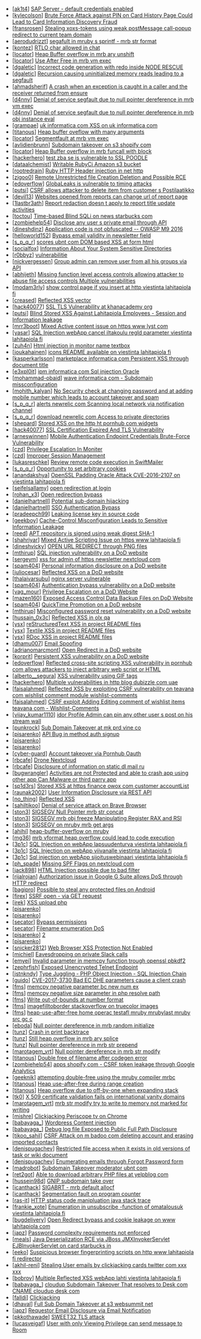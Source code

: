 * [[ak1t4](https://hackerone.com/ak1t4)] [SAP Server - default credentials enabled](https://hackerone.com/reports/195163)
* [[kylecolson](https://hackerone.com/kylecolson)] [Brute Force Attack against PIN on Card History Page Could Lead to Card Information Discovery  Fraud](https://hackerone.com/reports/194318)
* [[fransrosen](https://hackerone.com/fransrosen)] [Stealing xoxs-tokens using weak postMessage  call-popup redirect to current team domain](https://hackerone.com/reports/207170)
* [[aerodudrizzt](https://hackerone.com/aerodudrizzt)] [segafult in mruby s sprintf - mrb str format](https://hackerone.com/reports/204628)
* [[kontez](https://hackerone.com/kontez)] [RTLO char allowed in chat](https://hackerone.com/reports/196222)
* [[locator](https://hackerone.com/locator)] [Heap Buffer overflow in mrb ary unshift](https://hackerone.com/reports/205521)
* [[locator](https://hackerone.com/locator)] [Use After Free in mrb vm exec](https://hackerone.com/reports/205536)
* [[dgaletic](https://hackerone.com/dgaletic)] [Incorrect code generation with redo inside NODE RESCUE ](https://hackerone.com/reports/200387)
* [[dgaletic](https://hackerone.com/dgaletic)] [Recursion causing uninitialized memory reads leading to a segfault](https://hackerone.com/reports/201897)
* [[ahmadsherif](https://hackerone.com/ahmadsherif)] [A crash when an exception is caught in a caller and the receiver returned from ensure ](https://hackerone.com/reports/204774)
* [[d4nny](https://hackerone.com/d4nny)] [Denial of service segfault due to null pointer dereference in mrb vm exec](https://hackerone.com/reports/202584)
* [[d4nny](https://hackerone.com/d4nny)] [Denial of service segfault due to null pointer dereference in mrb obj instance eval](https://hackerone.com/reports/202582)
* [[grampae](https://hackerone.com/grampae)] [ uk informatica com XSS on uk informatica com](https://hackerone.com/reports/143323)
* [[titanous](https://hackerone.com/titanous)] [Heap buffer oveflow with many arguments](https://hackerone.com/reports/204421)
* [[locator](https://hackerone.com/locator)] [Segmentfault at mrb vm exec](https://hackerone.com/reports/201903)
* [[avlidienbrunn](https://hackerone.com/avlidienbrunn)] [Subdomain takeover on s3 shopify com](https://hackerone.com/reports/207576)
* [[locator](https://hackerone.com/locator)] [Heap Buffer overflow in mrb funcall with block](https://hackerone.com/reports/196819)
* [[hackerhero](https://hackerone.com/hackerhero)] [test zba se is vulnerable to SSL POODLE ](https://hackerone.com/reports/201520)
* [[dataalchemist](https://hackerone.com/dataalchemist)] [Writable RubyCi Amazon s3 bucket](https://hackerone.com/reports/207053)
* [[rootredrain](https://hackerone.com/rootredrain)] [Ruby HTTP Header injection in net http ](https://hackerone.com/reports/146416)
* [[zigoo0](https://hackerone.com/zigoo0)] [Remote Unrestricted file Creation Deletion and Possible RCE ](https://hackerone.com/reports/191884)
* [[edoverflow](https://hackerone.com/edoverflow)] [GlobaLeaks is vulnerable to timing attacks ](https://hackerone.com/reports/194647)
* [[putsi](https://hackerone.com/putsi)] [CSRF allows attacker to delete item from customer s Postilaatikko ](https://hackerone.com/reports/123339)
* [[devil13](https://hackerone.com/devil13)] [Websites opened from reports can change url of report page ](https://hackerone.com/reports/189726)
* [[1lastbr3ath](https://hackerone.com/1lastbr3ath)] [Report redaction doesn t apply to report title update activities](https://hackerone.com/reports/196358)
* [[toctou](https://hackerone.com/toctou)] [Time-based Blind SQLi on news starbucks com](https://hackerone.com/reports/198292)
* [[zombiehelp54](https://hackerone.com/zombiehelp54)] [Disclose any user s private email through API](https://hackerone.com/reports/196655)
* [[dineshdinz](https://hackerone.com/dineshdinz)] [Application code is not obfuscated -- OWASP M9 2016 ](https://hackerone.com/reports/205925)
* [[helloworld152](https://hackerone.com/helloworld152)] [Bypass email validity in newsletter field](https://hackerone.com/reports/200072)
* [[s_p_q_r](https://hackerone.com/s_p_q_r)] [ scores ubnt com DOM based XSS at form html](https://hackerone.com/reports/158484)
* [[socialfox](https://hackerone.com/socialfox)] [Information About Your System Sensitive Directories ](https://hackerone.com/reports/200572)
* [[r0bbyz](https://hackerone.com/r0bbyz)] [vulnerabilitie](https://hackerone.com/reports/137723)
* [[nickvergessen](https://hackerone.com/nickvergessen)] [Group admin can remove user from all his groups via API](https://hackerone.com/reports/199286)
* [[abhijeth](https://hackerone.com/abhijeth)] [Missing function level access controls allowing attacker to abuse file access controls Multiple vulnerabilities](https://hackerone.com/reports/171130)
* [[modam3rly](https://hackerone.com/modam3rly)] [show control page if you insert  at http  viestinta lahitapiola fi ](https://hackerone.com/reports/205920)
* [[creased](https://hackerone.com/creased)] [Reflected XSS vector](https://hackerone.com/reports/190247)
* [[hack40077](https://hackerone.com/hack40077)] [ SSL TLS Vulnerability at khanacademy org](https://hackerone.com/reports/207457)
* [[putsi](https://hackerone.com/putsi)] [Blind Stored XSS Against Lahitapiola Employees - Session and Information leakage](https://hackerone.com/reports/159498)
* [[mrr3boot](https://hackerone.com/mrr3boot)] [Mixed Active content issue on https  www lyst com](https://hackerone.com/reports/207329)
* [[yasar](https://hackerone.com/yasar)] [SQL Injection webApp cancel iltakoulu regId parameter viestinta lahitapiola fi ](https://hackerone.com/reports/200818)
* [[zuh4n](https://hackerone.com/zuh4n)] [Html injection in monitor name textbox](https://hackerone.com/reports/146318)
* [[joukahainen](https://hackerone.com/joukahainen)] [ icons README available on viestinta lahitapiola fi](https://hackerone.com/reports/188075)
* [[kasperkarlsson](https://hackerone.com/kasperkarlsson)] [ marketplace informatica com Persistent XSS through document title](https://hackerone.com/reports/181816)
* [[e3xpl0it](https://hackerone.com/e3xpl0it)] [ ipm informatica com Sql injection Oracle ](https://hackerone.com/reports/178057)
* [[mohammad-obaid](https://hackerone.com/mohammad-obaid)] [ wave informatica com - Subdomain missconfiguration](https://hackerone.com/reports/205034)
* [[mohith_kalyan](https://hackerone.com/mohith_kalyan)] [No Security check at changing password and at adding mobile number which leads to account takeover and spam](https://hackerone.com/reports/207552)
* [[s_p_q_r](https://hackerone.com/s_p_q_r)] [ alerts newrelic com Scanning local network via notification channel](https://hackerone.com/reports/153634)
* [[s_p_q_r](https://hackerone.com/s_p_q_r)] [ download newrelic com Access to private directories](https://hackerone.com/reports/115922)
* [[shepard](https://hackerone.com/shepard)] [Stored XSS on the http  ht pornhub com widgets ](https://hackerone.com/reports/186613)
* [[hack40077](https://hackerone.com/hack40077)] [SSL Certification Expired And TLS Vulnerability ](https://hackerone.com/reports/207404)
* [[arneswinnen](https://hackerone.com/arneswinnen)] [Mobile Authentication Endpoint Credentials Brute-Force Vulnerability](https://hackerone.com/reports/127202)
* [[czd](https://hackerone.com/czd)] [Privilege Escalation In Moniter](https://hackerone.com/reports/139502)
* [[czd](https://hackerone.com/czd)] [Improper Session Management](https://hackerone.com/reports/139178)
* [[lukasreschke](https://hackerone.com/lukasreschke)] [Review remote code execution in SwiftMailer](https://hackerone.com/reports/194564)
* [[s_p_q_r](https://hackerone.com/s_p_q_r)] [Opportunity to set arbitrary cookies](https://hackerone.com/reports/154400)
* [[anandakshya](https://hackerone.com/anandakshya)] [OpenSSL Padding Oracle Attack CVE-2016-2107 on viestinta lahitapiola fi](https://hackerone.com/reports/194761)
* [[seifelsallamy](https://hackerone.com/seifelsallamy)] [open redirection at login](https://hackerone.com/reports/116315)
* [[rohan_x3](https://hackerone.com/rohan_x3)] [Open redirection bypass ](https://hackerone.com/reports/144525)
* [[danielhartnell](https://hackerone.com/danielhartnell)] [Potential sub-domain hijacking](https://hackerone.com/reports/178537)
* [[danielhartnell](https://hackerone.com/danielhartnell)] [SSO Authentication Bypass](https://hackerone.com/reports/168108)
* [[pradeepch99](https://hackerone.com/pradeepch99)] [Leaking license key in source code](https://hackerone.com/reports/154855)
* [[geekboy](https://hackerone.com/geekboy)] [Cache-Control Misconfiguration Leads to Sensitive Information Leakage](https://hackerone.com/reports/132835)
* [[reed](https://hackerone.com/reed)] [APT repository is signed using weak digest SHA-1 ](https://hackerone.com/reports/129138)
* [[shahriyar](https://hackerone.com/shahriyar)] [Mixed Active Scripting Issue on https  www lahitapiola fi](https://hackerone.com/reports/146707)
* [[dineshvicky](https://hackerone.com/dineshvicky)] [OPEN URL REDIRECT through PNG files](https://hackerone.com/reports/163272)
* [[mthirup](https://hackerone.com/mthirup)] [SQL injection vulnerability on a DoD website](https://hackerone.com/reports/189332)
* [[sergeym](https://hackerone.com/sergeym)] [xss for admin of https  newsletter nextcloud com](https://hackerone.com/reports/153799)
* [[spam404](https://hackerone.com/spam404)] [Personal information disclosure on a DoD website](https://hackerone.com/reports/188149)
* [[juliocesar](https://hackerone.com/juliocesar)] [Reflected XSS on a DoD website](https://hackerone.com/reports/183871)
* [[thalaivarsubu](https://hackerone.com/thalaivarsubu)] [nginx server vulnerable](https://hackerone.com/reports/137230)
* [[spam404](https://hackerone.com/spam404)] [Authentication bypass vulnerability on a DoD website](https://hackerone.com/reports/187705)
* [[vag_mour](https://hackerone.com/vag_mour)] [Privilege Escalation on a DoD Website](https://hackerone.com/reports/199644)
* [[mazen160](https://hackerone.com/mazen160)] [Exposed Access Control Data Backup Files on DoD Website](https://hackerone.com/reports/195544)
* [[spam404](https://hackerone.com/spam404)] [QuickTime Promotion on a DoD website](https://hackerone.com/reports/189149)
* [[mthirup](https://hackerone.com/mthirup)] [Misconfigured password reset vulnerability on a DoD website](https://hackerone.com/reports/193932)
* [[hussain_0x3c](https://hackerone.com/hussain_0x3c)] [Reflected XSS in olx qa ](https://hackerone.com/reports/191332)
* [[ysx](https://hackerone.com/ysx)] [ reStructuredText XSS in project README files](https://hackerone.com/reports/205497)
* [[ysx](https://hackerone.com/ysx)] [ Textile XSS in project README files](https://hackerone.com/reports/205498)
* [[ysx](https://hackerone.com/ysx)] [ RDoc XSS in project README files](https://hackerone.com/reports/200693)
* [[dhamu007](https://hackerone.com/dhamu007)] [ Email Spoofing](https://hackerone.com/reports/206359)
* [[adrianomarcmont](https://hackerone.com/adrianomarcmont)] [Open Redirect in a DoD website](https://hackerone.com/reports/187006)
* [[korprit](https://hackerone.com/korprit)] [Persistent XSS vulnerability on a DoD website](https://hackerone.com/reports/187759)
* [[edoverflow](https://hackerone.com/edoverflow)] [Reflected cross-site scripting XSS vulnerability in pornhub com allows attackers to inject arbitrary web script or HTML ](https://hackerone.com/reports/182132)
* [[alberto__segura](https://hackerone.com/alberto__segura)] [XSS vulnerability using GIF tags](https://hackerone.com/reports/191674)
* [[hackerhero](https://hackerone.com/hackerhero)] [Multiple vulnerabilities in http  blog dubizzle com uae](https://hackerone.com/reports/188279)
* [[faisalahmed](https://hackerone.com/faisalahmed)] [Reflected XSS by exploiting CSRF vulnerability on teavana com wishlist comment module  wishlist-comments ](https://hackerone.com/reports/177508)
* [[faisalahmed](https://hackerone.com/faisalahmed)] [CSRF exploit  Adding Editing comment of wishlist items teavana com - Wishlist-Comments ](https://hackerone.com/reports/177639)
* [[vijay_kumar1110](https://hackerone.com/vijay_kumar1110)] [ idor Profile Admin can pin any other user s post on his stream wall](https://hackerone.com/reports/138852)
* [[punkrock](https://hackerone.com/punkrock)] [Sub Domain Takeover at mk prd vine co](https://hackerone.com/reports/191323)
* [[pisarenko](https://hackerone.com/pisarenko)] [API Bug in method auth signup                                      ](https://hackerone.com/reports/107877)
* [[pisarenko](https://hackerone.com/pisarenko)] [                                                                       ](https://hackerone.com/reports/106806)
* [[pisarenko](https://hackerone.com/pisarenko)] [                                                                                ](https://hackerone.com/reports/67317)
* [[cyber-guard](https://hackerone.com/cyber-guard)] [Account takeover via Pornhub Oauth](https://hackerone.com/reports/192648)
* [[rbcafe](https://hackerone.com/rbcafe)] [Drone Nextcloud](https://hackerone.com/reports/198773)
* [[rbcafe](https://hackerone.com/rbcafe)] [Disclosure of information on static dl mail ru](https://hackerone.com/reports/201948)
* [[bugwrangler](https://hackerone.com/bugwrangler)] [Activities are not Protected and able to crash app using other app Can Malware or third parry app ](https://hackerone.com/reports/65729)
* [[sp1d3rs](https://hackerone.com/sp1d3rs)] [Stored XSS at https  finance owox com customer accountList](https://hackerone.com/reports/192922)
* [[raunak2002](https://hackerone.com/raunak2002)] [User Information Disclosure via REST API](https://hackerone.com/reports/197877)
* [[no_thing](https://hackerone.com/no_thing)] [Reflected XSS](https://hackerone.com/reports/203241)
* [[sahiltikoo](https://hackerone.com/sahiltikoo)] [Denial of service attack on Brave Browser ](https://hackerone.com/reports/176066)
* [[ston3](https://hackerone.com/ston3)] [SIGSEGV Null Pointer mrb str concat ](https://hackerone.com/reports/192734)
* [[ston3](https://hackerone.com/ston3)] [SIGSEGV mrb obj freeze  Manipulating Register RAX and RSI](https://hackerone.com/reports/191994)
* [[ston3](https://hackerone.com/ston3)] [SIGSEGV on mruby mrb get args  ](https://hackerone.com/reports/191938)
* [[ahihi](https://hackerone.com/ahihi)] [heap-buffer-overflow on mruby](https://hackerone.com/reports/192665)
* [[mg36](https://hackerone.com/mg36)] [mrb vformat  heap overflow could lead to code execution](https://hackerone.com/reports/192318)
* [[3p1c](https://hackerone.com/3p1c)] [SQL Injection on webApp lapsuudenturva viestinta lahitapiola fi ](https://hackerone.com/reports/200214)
* [[3p1c](https://hackerone.com/3p1c)] [SQL Injection on webApp viivanalle viestinta lahitapiola fi ](https://hackerone.com/reports/200210)
* [[3p1c](https://hackerone.com/3p1c)] [Sql injection on webApp sijoituswebinaari viestinta lahitapiola fi ](https://hackerone.com/reports/200212)
* [[ph_spade](https://hackerone.com/ph_spade)] [Missing SPF Flags on nextcloud com](https://hackerone.com/reports/205250)
* [[jack898](https://hackerone.com/jack898)] [HTML Injection possible due to bad filter](https://hackerone.com/reports/198907)
* [[rijalrojan](https://hackerone.com/rijalrojan)] [Authorization issue in Google G Suite allows DoS through HTTP redirect](https://hackerone.com/reports/191196)
* [[bagipro](https://hackerone.com/bagipro)] [Possible to steal any protected files on Android](https://hackerone.com/reports/161710)
* [[firex](https://hackerone.com/firex)] [SSRF open - via GET request](https://hackerone.com/reports/180527)
* [[irek](https://hackerone.com/irek)] [XSS  upload php](https://hackerone.com/reports/142135)
* [[pisarenko](https://hackerone.com/pisarenko)] [                                               ](https://hackerone.com/reports/65966)
* [[pisarenko](https://hackerone.com/pisarenko)] [                                                     ](https://hackerone.com/reports/72775)
* [[secator](https://hackerone.com/secator)] [Bypass permissions](https://hackerone.com/reports/169680)
* [[secator](https://hackerone.com/secator)] [Filename enumeration  DoS](https://hackerone.com/reports/174524)
* [[pisarenko](https://hackerone.com/pisarenko)] [                                           2](https://hackerone.com/reports/193759)
* [[pisarenko](https://hackerone.com/pisarenko)] [                                           ](https://hackerone.com/reports/193419)
* [[snicker2812](https://hackerone.com/snicker2812)] [Web Browser XSS Protection Not Enabled](https://hackerone.com/reports/187225)
* [[michiel](https://hackerone.com/michiel)] [Eavesdropping on private Slack calls](https://hackerone.com/reports/184698)
* [[emyei](https://hackerone.com/emyei)] [Invalid parameter in memcpy function trough openssl pbkdf2](https://hackerone.com/reports/190933)
* [[zephrfish](https://hackerone.com/zephrfish)] [Exposed Unencrypted Telnet Endpoint](https://hackerone.com/reports/194454)
* [[jstnkndy](https://hackerone.com/jstnkndy)] [Type Juggling - PHP Object Injection - SQL Injection Chain](https://hackerone.com/reports/202774)
* [[guido](https://hackerone.com/guido)] [CVE-2017-3730 Bad EC DHE parameters cause a client crash](https://hackerone.com/reports/201346)
* [[fms](https://hackerone.com/fms)] [memcpy negative parameter bc new num ex](https://hackerone.com/reports/175312)
* [[fms](https://hackerone.com/fms)] [memcpy negative size parameter in php resolve path](https://hackerone.com/reports/175311)
* [[fms](https://hackerone.com/fms)] [Write out-of-bounds at number format](https://hackerone.com/reports/175310)
* [[fms](https://hackerone.com/fms)] [imagefilltoborder stackoverflow on truecolor images](https://hackerone.com/reports/190863)
* [[fms](https://hackerone.com/fms)] [ heap-use-after-free home operac testafl mruby mrubylast mruby src gc c](https://hackerone.com/reports/200821)
* [[eboda](https://hackerone.com/eboda)] [Null pointer dereference in mrb random initialize](https://hackerone.com/reports/202362)
* [[tunz](https://hackerone.com/tunz)] [Crash in print backtrace](https://hackerone.com/reports/197916)
* [[tunz](https://hackerone.com/tunz)] [Still heap overflow in mrb ary splice](https://hackerone.com/reports/197719)
* [[tunz](https://hackerone.com/tunz)] [Null pointer dereference in mrb str prepend](https://hackerone.com/reports/193081)
* [[marotagem_vrt](https://hackerone.com/marotagem_vrt)] [Null pointer dereference in mrb str modify](https://hackerone.com/reports/197723)
* [[titanous](https://hackerone.com/titanous)] [Double free of filename after codegen error](https://hackerone.com/reports/193719)
* [[zombiehelp54](https://hackerone.com/zombiehelp54)] [apps shopify com - CSRF token leakage through Google Analytics](https://hackerone.com/reports/196458)
* [[geeknik](https://hackerone.com/geeknik)] [attempting double-free using the mruby compiler mrbc ](https://hackerone.com/reports/193517)
* [[titanous](https://hackerone.com/titanous)] [Heap use-after-free during range creation](https://hackerone.com/reports/194884)
* [[titanous](https://hackerone.com/titanous)] [Heap overflow due to off-by-one when expanding stack](https://hackerone.com/reports/194906)
* [[tk0](https://hackerone.com/tk0)] [X 509 certificate validation fails on international vanity domains](https://hackerone.com/reports/180538)
* [[marotagem_vrt](https://hackerone.com/marotagem_vrt)] [mrb str modify try to write to memory not marked for writing](https://hackerone.com/reports/193077)
* [[mishre](https://hackerone.com/mishre)] [Clickjacking Periscope tv on Chrome](https://hackerone.com/reports/198622)
* [[babayaga_](https://hackerone.com/babayaga_)] [Wordpress Content injection ](https://hackerone.com/reports/202949)
* [[babayaga_](https://hackerone.com/babayaga_)] [Debug log file Exposed to Public Full Path Disclosure ](https://hackerone.com/reports/202939)
* [[tikoo_sahil](https://hackerone.com/tikoo_sahil)] [CSRF Attack on m badoo com deleting account and erasing imported contacts](https://hackerone.com/reports/192131)
* [[denispugachev](https://hackerone.com/denispugachev)] [Restricted file access when it exists in old versions of task or wiki document](https://hackerone.com/reports/203658)
* [[denispugachev](https://hackerone.com/denispugachev)] [Enumerating emails through Forgot Password form](https://hackerone.com/reports/203614)
* [[madrobot](https://hackerone.com/madrobot)] [Subdomain Takeover moderator ubnt com ](https://hackerone.com/reports/181665)
* [[ret2got](https://hackerone.com/ret2got)] [Able to download arbitrary PHP files at yelpblog com](https://hackerone.com/reports/194351)
* [[hussein98d](https://hackerone.com/hussein98d)] [GNIP subdomain take over](https://hackerone.com/reports/189548)
* [[icanthack](https://hackerone.com/icanthack)] [SIGABRT - mrb default allocf ](https://hackerone.com/reports/193773)
* [[icanthack](https://hackerone.com/icanthack)] [Segmentation fault on program counter](https://hackerone.com/reports/196498)
* [[ras-it](https://hackerone.com/ras-it)] [HTTP status code manipluation  java stack trace ](https://hackerone.com/reports/135192)
* [[frankie_xote](https://hackerone.com/frankie_xote)] [Enumeration in unsubscribe -function of omatalousuk viestinta lahitapiola fi ](https://hackerone.com/reports/201314)
* [[bugdelivery](https://hackerone.com/bugdelivery)] [Open Redirect bypass and cookie leakage on www lahitapiola com](https://hackerone.com/reports/190188)
* [[japz](https://hackerone.com/japz)] [Password complexity requirements not enforced](https://hackerone.com/reports/191643)
* [[meals](https://hackerone.com/meals)] [Java Deserialization RCE via JBoss JMXInvokerServlet EJBInvokerServlet on card starbucks in](https://hackerone.com/reports/153026)
* [[eeko](https://hackerone.com/eeko)] [Suspicious browser fingerprinting  scripts on http  www lahitapiola fi redirector](https://hackerone.com/reports/179763)
* [[akhil-reni](https://hackerone.com/akhil-reni)] [Stealing User emails by clickjacking cards twitter com xxx xxx](https://hackerone.com/reports/154963)
* [[bobrov](https://hackerone.com/bobrov)] [Multiple Reflected XSS webApp lahti viestinta lahitapiola fi ](https://hackerone.com/reports/181842)
* [[babayaga_](https://hackerone.com/babayaga_)] [cloudup Subdomain Takeover That resolves to Desk com  CNAME cloudup desk com  ](https://hackerone.com/reports/201796)
* [[falldi](https://hackerone.com/falldi)] [Clickjacking](https://hackerone.com/reports/200419)
* [[dhaval](https://hackerone.com/dhaval)] [Full Sub Domain Takeover at s3 websummit net](https://hackerone.com/reports/173412)
* [[japz](https://hackerone.com/japz)] [Requestor Email Disclosure via Email Notification](https://hackerone.com/reports/202361)
* [[pkkothawade](https://hackerone.com/pkkothawade)] [SWEET32 TLS attack](https://hackerone.com/reports/199438)
* [[lucasveigaf](https://hackerone.com/lucasveigaf)] [User with only Viewing Privilege can send message to Room](https://hackerone.com/reports/202499)
